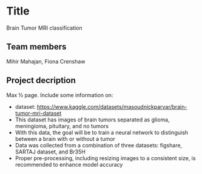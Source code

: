 # Title

Brain Tumor MRI classification

## Team members

Mihir Mahajan, Fiona Crenshaw

## Project decription

Max ½ page. Include some information on:

- dataset: https://www.kaggle.com/datasets/masoudnickparvar/brain-tumor-mri-dataset
- This dataset has images of brain tumors separated as glioma, meningioma, pituitary, and no tumors
- With this data, the goal will be to train a neural network to distinguish between a brain with or without a tumor
- Data was collected from a combination of three datasets: figshare, SARTAJ dataset, and Br35H
- Proper pre-processing, including resizing images to a consistent size, is recommended to enhance model accuracy

